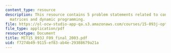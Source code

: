 ```yaml
---
content_type: resource
description: This resource contains 5 problem statements related to concave functions,
  matrices and dynamic programming.
file: https://ol-ocw-studio-app-qa.s3.amazonaws.com/courses/15-093j-optimization-methods-fall-2009/f7274b499115ef83ab4e29388679a21a_MIT15_093J_F09_final_2003.pdf
file_type: application/pdf
resourcetype: Document
title: MIT15_093J_F09_final_2003.pdf
uid: f7274b49-9115-ef83-ab4e-29388679a21a
---
```

